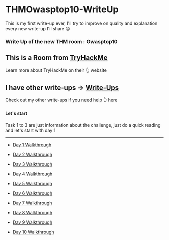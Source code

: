 # THMOwasptop10-WriteUp

This is my first write-up ever, I'll try to improve on quality and explanation every new write-up I'll share :blush:

### Write Up of the new THM room : Owasptop10

## This is a Room from [TryHackMe](https://tryhackme.com/ "TryHackMe")
Learn more about TryHackMe on their :point_up_2: website 

## I have other write-ups -> [Write-Ups](https://github.com/LightFoe/THM-WriteUp#rooms "Write-Ups")
Check out my other write-ups if you need help :point_up_2: here

#### Let's start 

Task 1 to 3 are just information about the challenge, just do a quick reading and let's start with day 1
***
  * [Day 1 Walkthrough](https://github.com/LightFoe/THM-WriteUp/blob/master/Owasptop10/Days/Day1.md#day-1 "Day 1")

  * [Day 2 Walkthrough](https://github.com/LightFoe/THM-WriteUp/blob/master/Owasptop10/Days/Day2.md#day-2 "Day 2")
  
  * [Day 3 Walkthrough](https://github.com/LightFoe/THM-WriteUp/blob/master/Owasptop10/Days/Day3.md#day-3 "Day 3")
  
  * [Day 4 Walkthrough](https://github.com/LightFoe/THM-WriteUp/blob/master/Owasptop10/Days/Day4.md#day-4 "Day 4")

  * [Day 5 Walkthrough](https://github.com/LightFoe/THM-WriteUp/blob/master/Owasptop10/Days/Day5.md#day-5 "Day 5")
  
  * [Day 6 Walkthrough](https://github.com/LightFoe/THM-WriteUp/blob/master/Owasptop10/Days/Day6.md#day-6 "Day 6")

  * [Day 7 Walkthrough](https://github.com/LightFoe/THM-WriteUp/blob/master/Owasptop10/Days/Day7.md#day-7 "Day 7")

  * [Day 8 Walkthrough](https://github.com/LightFoe/THM-WriteUp/blob/master/Owasptop10/Days/Day8.md#day-8 "Day 8")

  * [Day 9 Walkthrough](https://github.com/LightFoe/THM-WriteUp/blob/master/Owasptop10/Days/Day9.md#day-9 "Day 9")
   
  * [Day 10 Walkthrough](https://github.com/LightFoe/THM-WriteUp/blob/master/Owasptop10/Days/Day10.md#day-10 "Day 10")
